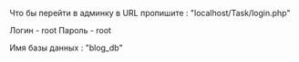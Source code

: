 Что бы перейти в админку в URL пропишите : "localhost/Task/login.php"

Логин - root
Пароль - root

Имя базы данных : "blog_db"
